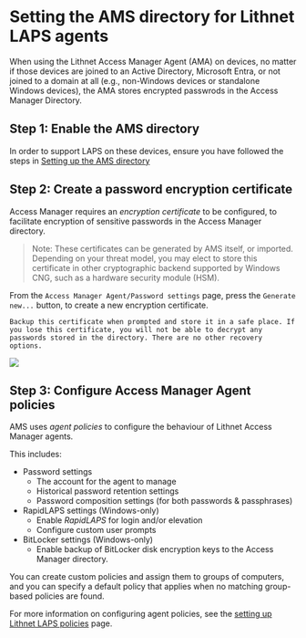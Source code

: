# Setting the AMS directory for Lithnet LAPS agents

When using the Lithnet Access Manager Agent (AMA) on devices, no matter if those devices are joined to an Active Directory, Microsoft Entra, or not joined to a domain at all (e.g., non-Windows devices or standalone Windows devices), the AMA stores encrypted passwrods in the Access Manager Directory.


## Step 1: Enable the AMS directory

In order to support LAPS on these devices, ensure you have followed the steps in [Setting up the AMS directory](setting-up-the-ams-directory.md)

## Step 2: Create a password encryption certificate

Access Manager requires an *encryption certificate* to be configured, to facilitate encryption of sensitive passwords in the Access Manager directory.

>Note: These certificates can be generated by AMS itself, or imported. Depending on your threat model, you may elect to store this certificate in other cryptographic backend supported by Windows CNG, such as a hardware security module (HSM).

From the `Access Manager Agent/Password settings` page, press the `Generate new...` button, to create a new encryption certificate.

```
Backup this certificate when prompted and store it in a safe place. If you lose this certificate, you will not be able to decrypt any passwords stored in the directory. There are no other recovery options.
```

![](../../../../images/ui-page-access-manager-agent-password-settings.png)

## Step 3: Configure Access Manager Agent policies

AMS uses *agent policies* to configure the behaviour of Lithnet Access Manager agents.

This includes:
- Password settings
    - The account for the agent to manage
    - Historical password retention settings
    - Password composition settings (for both passwords & passphrases)
- RapidLAPS settings (Windows-only)
    - Enable *RapidLAPS* for login and/or elevation
    - Configure custom user prompts
- BitLocker settings (Windows-only)
    - Enable backup of BitLocker disk encryption keys to the Access Manager directory.

You can create custom policies and assign them to groups of computers, and you can specify a default policy that applies when no matching group-based policies are found.

For more information on configuring agent policies, see the  [setting up Lithnet LAPS policies](./setting-up-lithnet-laps-policies.md) page.
